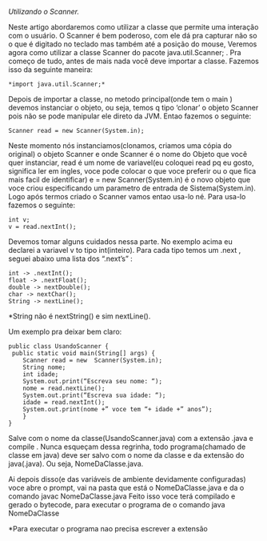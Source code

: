 *Utilizando o Scanner.*

Neste artigo abordaremos como utilizar a classe que permite uma interação com o usuário. O Scanner é bem poderoso, com ele dá pra capturar não so o que é digitado no teclado mas também até a posição do mouse, Veremos agora como utilizar a classe Scanner do pacote java.util.Scanner; .
Pra começo de tudo, antes de mais nada você deve importar a classe. Fazemos isso da seguinte maneira:

    *import java.util.Scanner;*

Depois de importar a classe, no metodo principal(onde tem o main ) devemos instanciar o objeto, ou seja, temos q tipo ‘clonar’ o objeto Scanner pois não se pode manipular ele direto da JVM. Entao fazemos o seguinte:

    Scanner read = new Scanner(System.in);

Neste momento nós instanciamos(clonamos, criamos uma cópia do original) o objeto Scanner e onde Scanner é o nome do Objeto que você quer instanciar, read é um nome de variavel(eu coloquei read pq eu gosto, significa ler em ingles, voce pode colocar o que voce preferir ou o que fica mais facil de identificar) e = new Scanner(System.in) é o novo objeto que voce criou especificando um parametro de entrada de Sistema(System.in). Logo após termos criado o Scanner vamos entao usa-lo né. Para usa-lo fazemos o seguinte:

    int v;
    v = read.nextInt();

Devemos tomar alguns cuidados nessa parte. No exemplo acima eu declarei a variavel v to tipo int(inteiro). Para cada tipo temos um .next , seguei abaixo uma lista dos “.next’s” :

    int -> .nextInt();
    float -> .nextFloat();
    double -> nextDouble();
    char -> nextChar();
    String -> nextLine();

*String não é nextString() e sim nextLine().

Um exemplo pra deixar bem claro:

    public class UsandoScanner {
     public static void main(String[] args) {
        Scanner read = new  Scanner(System.in);
        String nome;
        int idade;
        System.out.print(“Escreva seu nome: “);
        nome = read.nextLine();
        System.out.print(“Escreva sua idade: “);
        idade = read.nextInt();
        System.out.print(nome +” voce tem “+ idade +” anos”);
        }
    }

Salve com o nome da classe(UsandoScanner.java) com a extensão .java e compile . Nunca esqueçam dessa regrinha, todo programa(chamado de classe em java) deve ser salvo com o nome da classe e da extensão do java(.java). Ou seja, NomeDaClasse.java.

Ai depois disso(e das variáveis de ambiente devidamente configuradas) voce abre o prompt, vai na pasta que está o NomeDaClasse.java e da o comando javac NomeDaClasse.java
Feito isso voce terá compilado e gerado o bytecode, para executar o programa de o comando java NomeDaClasse

*Para executar o programa nao precisa escrever a extensão
